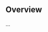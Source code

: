 <!-- Note: Please must use one of our issue templates to file an issue! 🛑 -->
<!-- 👉 https://github.com/brumm/phoenix-config/issues/new/choose 👈 -->
<!-- **Issues that should have been filed with a template will be closed without action, and we will ask you to use a template.** -->

<!-- This blank issue template is only for issues that don't fit any of the templates. -->

## Overview

...
